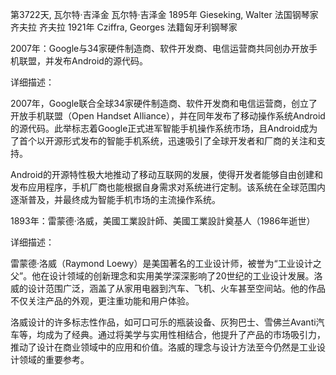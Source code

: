 第3722天, 瓦尔特·吉泽金
瓦尔特·吉泽金 1895年
Gieseking, Walter 法国钢琴家
齐夫拉
齐夫拉 1921年
Cziffra, Georges 法籍匈牙利钢琴家

2007年：Google与34家硬件制造商、软件开发商、电信运营商共同创办开放手机联盟，并发布Android的源代码。

详细描述：

2007年，Google联合全球34家硬件制造商、软件开发商和电信运营商，创立了开放手机联盟（Open Handset Alliance），并在同年发布了移动操作系统Android的源代码。此举标志着Google正式进军智能手机操作系统市场，且Android成为了首个以开源形式发布的智能手机系统，迅速吸引了全球开发者和厂商的关注和支持。

Android的开源特性极大地推动了移动互联网的发展，使得开发者能够自由创建和发布应用程序，手机厂商也能根据自身需求对系统进行定制。该系统在全球范围内逐渐普及，并最终成为智能手机市场的主流操作系统。

1893年：雷蒙德·洛威，美國工業設計師、美國工業設計奠基人（1986年逝世）

详细描述：

雷蒙德·洛威（Raymond Loewy）是美国著名的工业设计师，被誉为“工业设计之父”。他在设计领域的创新理念和实用美学深深影响了20世纪的工业设计发展。洛威的设计范围广泛，涵盖了从家用电器到汽车、飞机、火车甚至空间站。他的作品不仅关注产品的外观，更注重功能和用户体验。

洛威设计的许多标志性作品，如可口可乐的瓶装设备、灰狗巴士、雪佛兰Avanti汽车等，均成为了经典。通过将美学与实用性相结合，他提升了产品的市场吸引力，推动了设计在商业领域中的应用和价值。洛威的理念与设计方法至今仍然是工业设计领域的重要参考。
